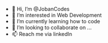 - 👋 Hi, I’m @JobanCodes
- 👀 I’m interested in Web Development
- 🌱 I’m currently learning how to code
- 💞️ I’m looking to collaborate on ...
- 📫 Reach me via linkedIn 

<!---
JobanCodes/JobanCodes is a ✨ special ✨ repository because its `README.md` (this file) appears on your GitHub profile.
You can click the Preview link to take a look at your changes.
--->

